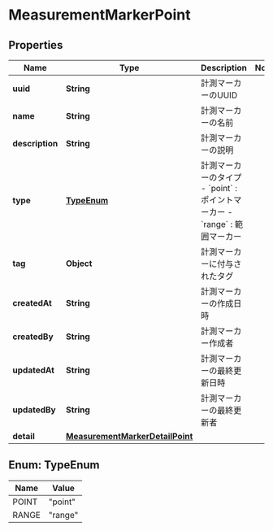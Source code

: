

# MeasurementMarkerPoint


## Properties

| Name | Type | Description | Notes |
|------------ | ------------- | ------------- | -------------|
|**uuid** | **String** | 計測マーカーのUUID |  |
|**name** | **String** | 計測マーカーの名前 |  |
|**description** | **String** | 計測マーカーの説明 |  |
|**type** | [**TypeEnum**](#TypeEnum) | 計測マーカーのタイプ - &#x60;point&#x60; : ポイントマーカー - &#x60;range&#x60; : 範囲マーカー |  |
|**tag** | **Object** | 計測マーカーに付与されたタグ |  |
|**createdAt** | **String** | 計測マーカーの作成日時 |  |
|**createdBy** | **String** | 計測マーカー作成者 |  |
|**updatedAt** | **String** | 計測マーカーの最終更新日時 |  |
|**updatedBy** | **String** | 計測マーカーの最終更新者 |  |
|**detail** | [**MeasurementMarkerDetailPoint**](MeasurementMarkerDetailPoint.md) |  |  |



## Enum: TypeEnum

| Name | Value |
|---- | -----|
| POINT | &quot;point&quot; |
| RANGE | &quot;range&quot; |



